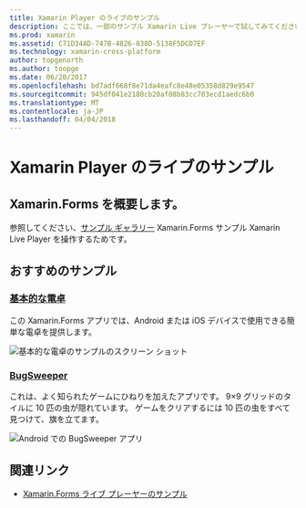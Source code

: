 ```yaml
---
title: Xamarin Player のライブのサンプル
description: ここでは、一部のサンプル Xamarin Live プレーヤーで試してみてください。
ms.prod: xamarin
ms.assetid: C71D34AD-747B-4826-838D-5138F5DCD7EF
ms.technology: xamarin-cross-platform
author: topgenorth
ms.author: toopge
ms.date: 06/20/2017
ms.openlocfilehash: bd7adf668f8e71da4eafc8e48e05358d829e9547
ms.sourcegitcommit: 945df041e2180cb20af08b83cc703ecd1aedc6b0
ms.translationtype: MT
ms.contentlocale: ja-JP
ms.lasthandoff: 04/04/2018
---
```

# <a name="xamarin-live-player-samples"></a>Xamarin Player のライブのサンプル

## <a name="get-started-with-xamarinforms"></a>Xamarin.Forms を概要します。

参照してください、[サンプル ギャラリー](https://developer.xamarin.com/samples/xamarin-live-player/all/) Xamarin.Forms サンプル Xamarin Live Player を操作するためです。

## <a name="featured-samples"></a>おすすめのサンプル

### <a name="basic-calculatorhttpsdeveloperxamarincomsamplesmobileliveplayerbasiccalculator"></a>[基本的な電卓](https://developer.xamarin.com/samples/mobile/LivePlayer/BasicCalculator/)

この Xamarin.Forms アプリでは、Android または iOS デバイスで使用できる簡単な電卓を提供します。

![基本的な電卓のサンプルのスクリーン ショット](samples-images/basic-calculator-sml.png)

### <a name="bugsweeperhttpsdeveloperxamarincomsamplesmobileliveplayerbugsweeperlp"></a>[BugSweeper](https://developer.xamarin.com/samples/mobile/LivePlayer/BugSweeperLP/)

これは、よく知られたゲームにひねりを加えたアプリです。 9×9 グリッドのタイルに 10 匹の虫が隠れています。 ゲームをクリアするには 10 匹の虫をすべて見つけて、旗を立てます。

![Android での BugSweeper アプリ](samples-images/bugsweeper-sml.png)



## <a name="related-links"></a>関連リンク

- [Xamarin.Forms ライブ プレーヤーのサンプル](https://developer.xamarin.com/samples/xamarin-live-player/all/)
